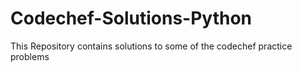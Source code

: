 # Codechef-Solutions-Python
This Repository contains solutions to some of the codechef practice problems

